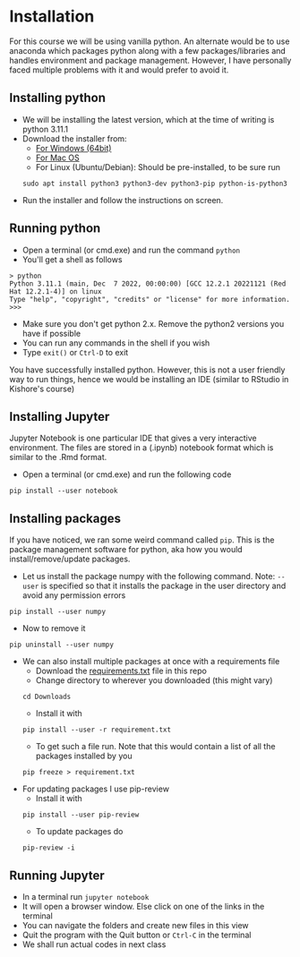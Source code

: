 # Installation

For this course we will be using vanilla python. An alternate would be to use anaconda which packages python along with a few packages/libraries and handles environment and package management. However, I have personally faced multiple problems with it and would prefer to avoid it.

## Installing python
- We will be installing the latest version, which at the time of writing is python 3.11.1
- Download the installer from:
	- [For Windows (64bit)](https://www.python.org/ftp/python/3.11.1/python-3.11.1-amd64.exe)
	- [For Mac OS](https://www.python.org/ftp/python/3.11.1/python-3.11.1-macos11.pkg)
	- For Linux (Ubuntu/Debian): Should be pre-installed, to be sure run
	```
	sudo apt install python3 python3-dev python3-pip python-is-python3
	```
- Run the installer and follow the instructions on screen.

## Running python
- Open a terminal (or cmd.exe) and run the command `python`
- You'll get a shell as follows 
```
> python
Python 3.11.1 (main, Dec  7 2022, 00:00:00) [GCC 12.2.1 20221121 (Red Hat 12.2.1-4)] on linux
Type "help", "copyright", "credits" or "license" for more information.
>>>
```
- Make sure you don't get python 2.x. Remove the python2 versions you have if possible 
- You can run any commands in the shell if you wish
- Type `exit()` or `Ctrl-D` to exit

You have successfully installed python. However, this is not a user friendly way to run things, hence we would be installing an IDE (similar to RStudio in Kishore's course)

## Installing Jupyter
Jupyter Notebook is one particular IDE that gives a very interactive environment. The files are stored in a (.ipynb) notebook format which is similar to the .Rmd format.

- Open a terminal (or cmd.exe) and run the following code
```
pip install --user notebook 
```

## Installing packages

If you have noticed, we ran some weird command called `pip`. This is the package management software for python, aka how you would install/remove/update packages.

- Let us install the package numpy with the following command. Note: `--user` is specified so that it installs the package in the user directory and avoid any permission errors
```
pip install --user numpy
```
- Now to remove it
```
pip uninstall --user numpy
```
- We can also install multiple packages at once with a requirements file 
	- Download the [requirements.txt](../requirements.txt) file in this repo
	- Change directory to wherever you downloaded (this might vary)
	```
	cd Downloads
	```
	- Install it with 
	```
	pip install --user -r requirement.txt
	```
	- To get such a file run. Note that this would contain a list of all the packages installed by you
	```
	pip freeze > requirement.txt
	```
- For updating packages I use pip-review
	- Install it with
	```
	pip install --user pip-review
	```
	- To update packages do
	```
	pip-review -i
	```


## Running Jupyter
- In a terminal run `jupyter notebook`
- It will open a browser window. Else click on one of the links in the terminal
- You can navigate the folders and create new files in this view
- Quit the program with the Quit button or `Ctrl-C` in the terminal 
- We shall run actual codes in next class
